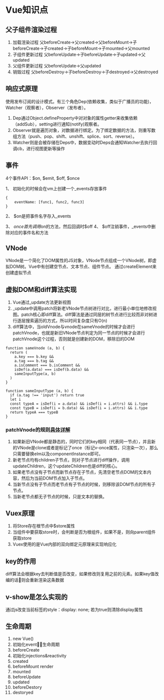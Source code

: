 # Vue知识点

## 父子组件渲染过程

1. 加载渲染过程
父beforeCreate->父created->父beforeMount->子beforeCreate->子created->子beforeMount->子mounted->父mounted
2. 子组件更新过程
父beforeUpdate->子beforeUpdate->子updated->父updated
3. 父组件更新过程
父beforeUpdate->父updated
4. 销毁过程
父beforeDestroy->子beforeDestroy->子destroyed->父destroyed

## 响应式原理

使用发布订阅的设计模式。有三个角色Dep(依赖收集，类似于广播员的功能)，Watcher（观察者），Observer（发布者）。

1. Dep通过Object.defineProperty中对对象的属性getter来收集依赖（addSub），setting进行通知(notify)观察者。
2. Observer就是遍历对象，对数据进行绑定。为了绑定数据的方法，则重写数组方法（push、pop、shift、unshift、splice、sort、reverse）。
3. Watcher则是会被存储在Deps中，数据变动时Deps会通知Watcher去执行回调cb，进行视图更新等操作

## 事件

4个事件API：$on, $emit, $off, $once

1、 初始化的时候会在vm上创建一个_events存放事件

```
{
    eventName: [func1, func2, func3]
}
```

2、 $on是把事件名字存入_events

3、 $once首先调用$on的方法，然后回调时$off
4、 $off注销事件，_events中删除对应的事件名和方法

## VNode

VNode是一个简化了DOM属性的JS对象，VNode节点组成一个VNode树，即虚拟DOM树。Vue中有创建空节点、文本节点、组件节点。
通过createElement来创建虚拟节点

## 虚拟DOM和diff算法实现

1. Vue通过_update方法更新视图
2. _update中调用patch将新老VNode节点树进行对比，进行最小单位地修改视图。patch核心即diff算法。diff算法是通过同层的树节点进行比较而非对树进行逐层搜索遍历的方式，所以时间复杂度只有O(n)
3. diff算法中，当oldVnode与vnode在sameVnode的时候才会进行patchVnode，也就是新旧VNode节点判定为同一节点的时候才会进行patchVnode这个过程，否则就是创建新的DOM，移除旧的DOM

```
function sameVnode (a, b) {
  return (
    a.key === b.key &&
    a.tag === b.tag &&
    a.isComment === b.isComment &&
    isDef(a.data) === isDef(b.data) &&
    sameInputType(a, b)
  )
}

function sameInputType (a, b) {
  if (a.tag !== 'input') return true
  let i
  const typeA = isDef(i = a.data) && isDef(i = i.attrs) && i.type
  const typeB = isDef(i = b.data) && isDef(i = i.attrs) && i.type
  return typeA === typeB
}
```

### patchVnode的规则[具体详解](https://github.com/answershuto/learnVue/blob/master/docs/VirtualDOM%E4%B8%8Ediff(Vue%E5%AE%9E%E7%8E%B0).MarkDown)

1. 如果新旧VNode都是静态的，同时它们的key相同（代表同一节点），并且新的VNode是clone或者是标记了once（标记v-once属性，只渲染一次），那么只需要替换elm以及componentInstance即可。
2. 新老节点均有children子节点，则对子节点进行diff操作，调用updateChildren，这个updateChildren也是diff的核心。
3. 如果老节点没有子节点而新节点存在子节点，先清空老节点DOM的文本内容，然后为当前DOM节点加入子节点。
4. 当新节点没有子节点而老节点有子节点的时候，则移除该DOM节点的所有子节点。
5. 当新老节点都无子节点的时候，只是文本的替换。

## Vuex原理

1. 将Store存在根节点中$store属性
2. 当组件中要获取store时，会判断是否为根组件，如果不是，则向parent组件获取store
3. Vuex使用的是Vue内部的双向绑定元原理来实现响应化


## key的作用
diff算法会根据key去判断值是否改变，如果修改则复用之前的元素。如果key值改编的话则会重新渲染这条数据

## v-show是怎么实现的

通过js改变当前标签的style：display: none; 若为true则清除display属性

## 生命周期

1. new Vue()
2. 初始化event，生命周期
3. beforeCreate
4. 初始化injections&reactivity
5. created
6. beforeMount
render
7. mounted
8. beforeUpdate
9. updated
10. beforeDestory
11. destoryed


